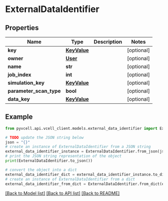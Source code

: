 # ExternalDataIdentifier

## Properties

| Name                    | Type                        | Description | Notes      |
| ----------------------- | --------------------------- | ----------- | ---------- |
| **key**                 | [**KeyValue**](KeyValue.md) |             | [optional] |
| **owner**               | [**User**](User.md)         |             | [optional] |
| **name**                | **str**                     |             | [optional] |
| **job_index**           | **int**                     |             | [optional] |
| **simulation_key**      | [**KeyValue**](KeyValue.md) |             | [optional] |
| **parameter_scan_type** | **bool**                    |             | [optional] |
| **data_key**            | [**KeyValue**](KeyValue.md) |             | [optional] |

## Example

```python
from pyvcell.api.vcell_client.models.external_data_identifier import ExternalDataIdentifier

# TODO update the JSON string below
json = "{}"
# create an instance of ExternalDataIdentifier from a JSON string
external_data_identifier_instance = ExternalDataIdentifier.from_json(json)
# print the JSON string representation of the object
print(ExternalDataIdentifier.to_json())

# convert the object into a dict
external_data_identifier_dict = external_data_identifier_instance.to_dict()
# create an instance of ExternalDataIdentifier from a dict
external_data_identifier_from_dict = ExternalDataIdentifier.from_dict(external_data_identifier_dict)
```

[[Back to Model list]](../README.md#documentation-for-models) [[Back to API list]](../README.md#documentation-for-api-endpoints) [[Back to README]](../README.md)
